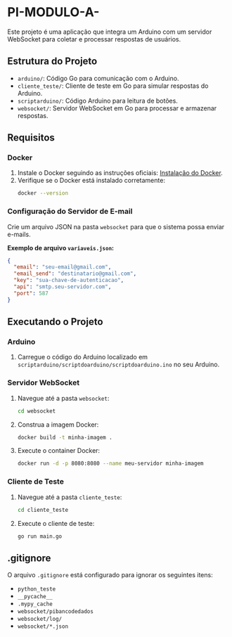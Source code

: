 # PI-MODULO-A-

Este projeto é uma aplicação que integra um Arduino com um servidor WebSocket para coletar e processar respostas de usuários.

## Estrutura do Projeto

- `arduino/`: Código Go para comunicação com o Arduino.
- `cliente_teste/`: Cliente de teste em Go para simular respostas do Arduino.
- `scriptarduino/`: Código Arduino para leitura de botões.
- `websocket/`: Servidor WebSocket em Go para processar e armazenar respostas.

## Requisitos

### Docker

1. Instale o Docker seguindo as instruções oficiais: [Instalação do Docker](https://docs.docker.com/get-docker/).
2. Verifique se o Docker está instalado corretamente:
   ```sh
   docker --version
   ```

### Configuração do Servidor de E-mail

Crie um arquivo JSON na pasta `websocket` para que o sistema possa enviar e-mails.

**Exemplo de arquivo `variaveis.json`:**
```json
{
  "email": "seu-email@gmail.com",
  "email_send": "destinatario@gmail.com",
  "key": "sua-chave-de-autenticacao",
  "api": "smtp.seu-servidor.com",
  "port": 587
}
```

## Executando o Projeto

### Arduino

1. Carregue o código do Arduino localizado em `scriptarduino/scriptdoarduino/scriptdoarduino.ino` no seu Arduino.

### Servidor WebSocket

1. Navegue até a pasta `websocket`:
   ```sh
   cd websocket
   ```
2. Construa a imagem Docker:
   ```sh
   docker build -t minha-imagem .
   ```
3. Execute o container Docker:
   ```sh
   docker run -d -p 8080:8080 --name meu-servidor minha-imagem
   ```

### Cliente de Teste

1. Navegue até a pasta `cliente_teste`:
   ```sh
   cd cliente_teste
   ```
2. Execute o cliente de teste:
   ```sh
   go run main.go
   ```

## .gitignore

O arquivo `.gitignore` está configurado para ignorar os seguintes itens:
- `python_teste`
- `__pycache__`
- `.mypy_cache`
- `websocket/pibancodedados`
- `websocket/log/`
- `websocket/*.json`
